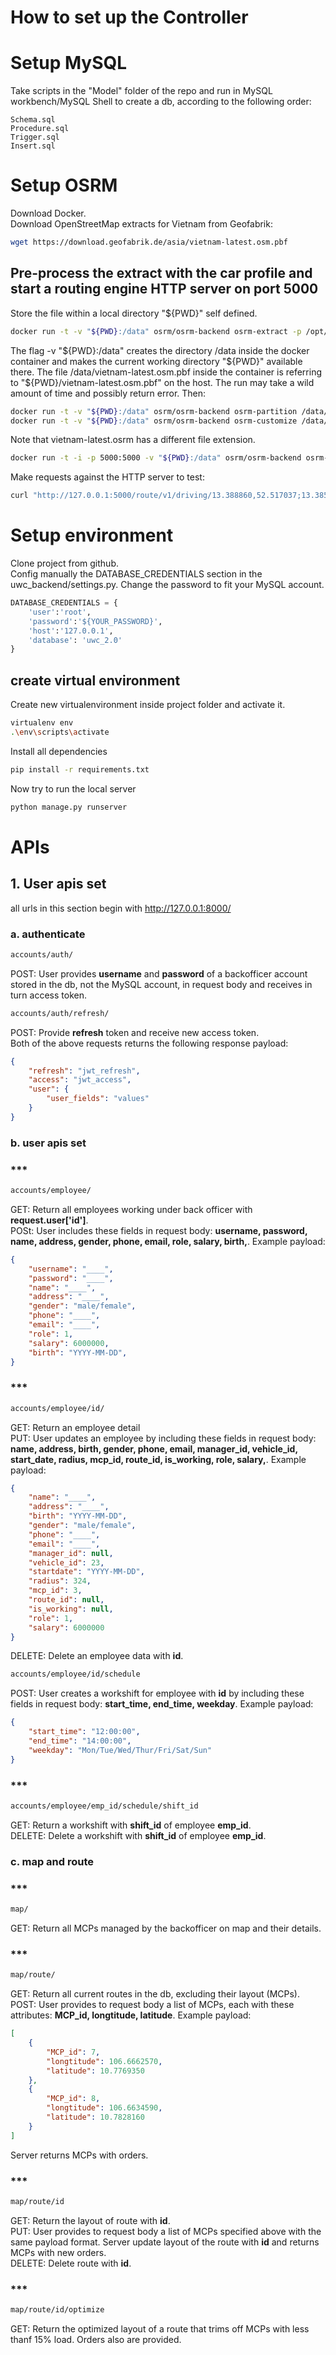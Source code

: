 # How to set up the Controller
# Setup MySQL
Take scripts in the "Model" folder of the repo and run in MySQL workbench/MySQL Shell to create a db, according to the following order:
```
Schema.sql
Procedure.sql
Trigger.sql
Insert.sql
```
# Setup OSRM
Download Docker.  
Download OpenStreetMap extracts for Vietnam from Geofabrik:
```bash
wget https://download.geofabrik.de/asia/vietnam-latest.osm.pbf
```
## Pre-process the extract with the car profile and start a routing engine HTTP server on port 5000
Store the file within a local directory "${PWD}" self defined.
```bash
docker run -t -v "${PWD}:/data" osrm/osrm-backend osrm-extract -p /opt/car.lua /data/vietnam-latest.osm.pbf
```
The flag -v "${PWD}:/data" creates the directory /data inside the docker container and makes the current working directory "${PWD}" available there. The file /data/vietnam-latest.osm.pbf inside the container is referring to "${PWD}/vietnam-latest.osm.pbf" on the host. The run may take a wild amount of time and possibly return error. Then:
```bash
docker run -t -v "${PWD}:/data" osrm/osrm-backend osrm-partition /data/vietnam-latest.osrm
docker run -t -v "${PWD}:/data" osrm/osrm-backend osrm-customize /data/vietnam-latest.osrm
```
Note that vietnam-latest.osrm has a different file extension.
```bash
docker run -t -i -p 5000:5000 -v "${PWD}:/data" osrm/osrm-backend osrm-routed --algorithm mld /data/vietnam-latest.osrm
```
Make requests against the HTTP server to test:
```bash
curl "http://127.0.0.1:5000/route/v1/driving/13.388860,52.517037;13.385983,52.496891?steps=true"
```
# Setup environment
Clone project from github.  
Config manually the DATABASE_CREDENTIALS section in the uwc_backend/settings.py. Change the password to fit your MySQL account. 
```python
DATABASE_CREDENTIALS = {
    'user':'root',
    'password':'${YOUR_PASSWORD}',
    'host':'127.0.0.1',
    'database': 'uwc_2.0'
}
```
## create virtual environment 
Create new virtualenvironment inside project folder and activate it.
```bash
virtualenv env
.\env\scripts\activate
```
Install all dependencies
```bash
pip install -r requirements.txt
```
Now try to run the local server
```bash
python manage.py runserver 
```
# APIs
## 1. User apis set
all urls in this section begin with http://127.0.0.1:8000/
### a. authenticate
```css
accounts/auth/
```
POST: User provides **username** and **password** of a backofficer account stored in the db, not the MySQL account, in request body and receives in turn access token.
```css
accounts/auth/refresh/
```
POST: Provide **refresh** token and receive new access token.  
Both of the above requests returns the following response payload:
```json
{
    "refresh": "jwt_refresh",
    "access": "jwt_access",
    "user": {
        "user_fields": "values"
    }
}
```
### b. user apis set
### ***
```css
accounts/employee/
```
GET: Return all employees working under back officer with **request.user['id']**.  
POSt: User includes these fields in request body: **username, password, name, address, gender, phone, email, role, salary, birth,**. Example payload:
```json
{
    "username": "____",
    "password": "____",
    "name": "____",
    "address": "____",
    "gender": "male/female",
    "phone": "____",
    "email": "____",
    "role": 1,
    "salary": 6000000,
    "birth": "YYYY-MM-DD",
}
```
### ***
```css
accounts/employee/id/
```
GET: Return an employee detail  
PUT: User updates an employee by including these fields in request body: **name, address, birth, gender, phone, email, manager_id, vehicle_id, start_date, radius, mcp_id, route_id, is_working, role, salary,**. Example payload:
```json
{
    "name": "____",
    "address": "____",
    "birth": "YYYY-MM-DD",
    "gender": "male/female",
    "phone": "____",
    "email": "____",
    "manager_id": null,
    "vehicle_id": 23,
    "startdate": "YYYY-MM-DD",
    "radius": 324,
    "mcp_id": 3,
    "route_id": null,
    "is_working": null,
    "role": 1,
    "salary": 6000000
}
```
DELETE: Delete an employee data with **id**.
```css
accounts/employee/id/schedule
```
POST: User creates a workshift for employee with **id** by including these fields in request body: **start_time, end_time, weekday**. Example payload:
```json
{
    "start_time": "12:00:00",
    "end_time": "14:00:00",
    "weekday": "Mon/Tue/Wed/Thur/Fri/Sat/Sun"
}
```
### ***
```css
accounts/employee/emp_id/schedule/shift_id
```
GET: Return a workshift with **shift_id** of employee **emp_id**.  
DELETE: Delete a workshift with **shift_id** of employee **emp_id**.  
### c. map and route
### ***
```css
map/
```
GET: Return all MCPs managed by the backofficer on map and their details.  
### ***
```css
map/route/
```
GET: Return all current routes in the db, excluding their layout (MCPs).  
POST: User provides to request body a list of MCPs, each with these attributes: **MCP_id, longtitude, latitude**. Example payload:
```json
[
    {
        "MCP_id": 7,
        "longtitude": 106.6662570,
        "latitude": 10.7769350
    },
    {
        "MCP_id": 8,
        "longtitude": 106.6634590,
        "latitude": 10.7828160
    }
]
```
Server returns MCPs with orders.  
### ***
```css
map/route/id
```
GET: Return the layout of route with **id**.  
PUT: User provides to request body a list of MCPs specified above with the same payload format. Server update layout of the route with **id** and returns MCPs with new orders.  
DELETE: Delete route with **id**.  
### ***
```css
map/route/id/optimize
```
GET: Return the optimized layout of a route that trims off MCPs with less thanf 15% load. Orders also are provided.

